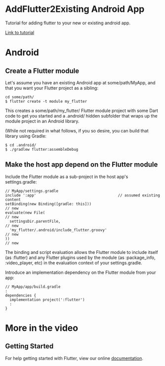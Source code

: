 # AddFlutter2Existing Android App

Tutorial for adding flutter to your new or existing android app.

[Link to tutorial](https://youtu.be/Gw211RZGVw8)

# Android

## Create a Flutter module

Let's assume you have an existing Android app at some/path/MyApp, and that you want your Flutter project as a sibling:

```
cd some/path/
$ flutter create -t module my_flutter
```

This creates a some/path/my_flutter/ Flutter module project with some Dart code to get you started and a .android/ hidden subfolder that wraps up the module project in an Android library.

(While not required in what follows, if you so desire, you can build that library using Gradle:

```
$ cd .android/
$ ./gradlew flutter:assembleDebug
```

## Make the host app depend on the Flutter module

Include the Flutter module as a sub-project in the host app's settings.gradle:

```
// MyApp/settings.gradle
include ':app'                                     // assumed existing content
setBinding(new Binding([gradle: this]))                                 // new
evaluate(new File(                                                      // new
  settingsDir.parentFile,                                               // new
  'my_flutter/.android/include_flutter.groovy'                          // new
))                                                                      // new
```

The binding and script evaluation allows the Flutter module to include itself (as :flutter) and any Flutter plugins used by the module (as :package_info, :video_player, etc) in the evaluation context of your settings.gradle.

Introduce an implementation dependency on the Flutter module from your app:

```
// MyApp/app/build.gradle
:
dependencies {
  implementation project(':flutter')
  :
}
```

# More in the video

## Getting Started

For help getting started with Flutter, view our online
[documentation](https://flutter.io/).
